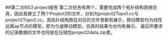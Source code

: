##第二次NS3 project报告
第二次任务有两个，需要完成两个拓扑结构网络仿真，因此我建立了两个Project2的文件，分别为project2Topo1.cc与project2Topo2.cc。其拓扑结构图在对应的文件里都有展示，移动模型均为线性远离ap节点的模型，即为匀速移动模型。仿真的结果为也均有展示。
最后所要求的记录数据的文件也将放在压缩包project2data.zip里。